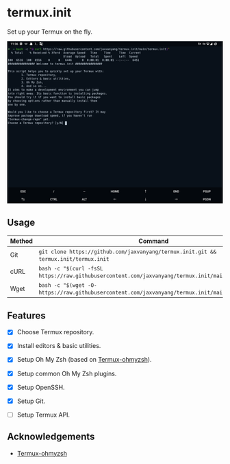 # termux.init

Set up your Termux on the fly.

![Screenshot](images/screenshot.png)

## Usage

| Method | Command |
|---|---|
| Git | `git clone https://github.com/jaxvanyang/termux.init.git && termux.init/termux.init` |
| cURL | `bash -c "$(curl -fsSL https://raw.githubusercontent.com/jaxvanyang/termux.init/main/termux.init` |
| Wget | `bash -c "$(wget -O- https://raw.githubusercontent.com/jaxvanyang/termux.init/main/termux.init)"` |

## Features

- [x] Choose Termux repository.

- [x] Install editors & basic utilities.

- [x] Setup Oh My Zsh (based on [Termux-ohmyzsh](https://github.com/Cabbagec/termux-ohmyzsh)).

- [x] Setup common Oh My Zsh plugins.

- [x] Setup OpenSSH.

- [x] Setup Git.

- [ ] Setup Termux API.

## Acknowledgements

- [Termux-ohmyzsh](https://github.com/Cabbagec/termux-ohmyzsh)
